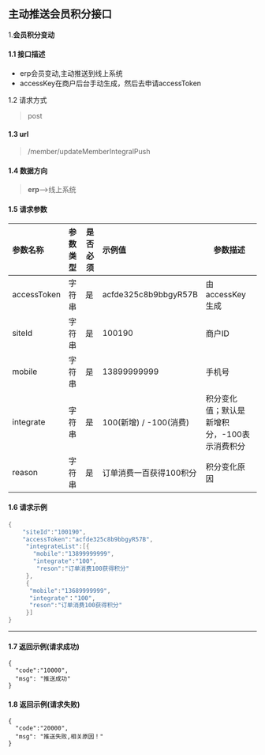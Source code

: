 ## 主动推送会员积分接口



1.**会员积分变动**

#### 1.1 接口描述

- erp会员变动,主动推送到线上系统
- accessKey在商户后台手动生成，然后去申请accessToken

1.2 请求方式

> post

#### 1.3 url

> /member/updateMemberIntegralPush

#### 1.4 数据方向

> **erp**-->线上系统

#### 1.5 请求参数

| 参数名称    | 参数类型 | 是否必须 | 示例值                  | 参数描述                                     |
| :---------- | :------- | -------- | :---------------------- | -------------------------------------------- |
| accessToken | 字符串   | 是       | acfde325c8b9bbgyR57B    | 由accessKey生成                              |
| siteId      | 字符串   | 是       | 100190                  | 商户ID                                       |
| mobile      | 字符串   | 是       | 13899999999             | 手机号                                       |
| integrate   | 字符串   | 是       | 100(新增) / -100(消费)  | 积分变化值；默认是新增积分，-100表示消费积分 |
| reason      | 字符串   | 是       | 订单消费一百获得100积分 | 积分变化原因                                 |

#### 1.6 请求示例

```java
{
    "siteId":"100190",
    "accessToken":"acfde325c8b9bbgyR57B",
     "integrateList":[{
       "mobile":"13899999999",
       "integrate":"100",
        "reson":"订单消费100获得积分"
     },
     {
      "mobile":"13689999999",
      "integrate"："100",
      "reson":"订单消费100获得积分"
     }]
}

```

------



#### 1.7 返回示例(请求成功)

```
{
  "code":"10000",
  "msg": "推送成功"
}
```

#### 1.8 返回示例(请求失败)

```
{
  "code":"20000",
  "msg": "推送失败,相关原因！"
}
```
